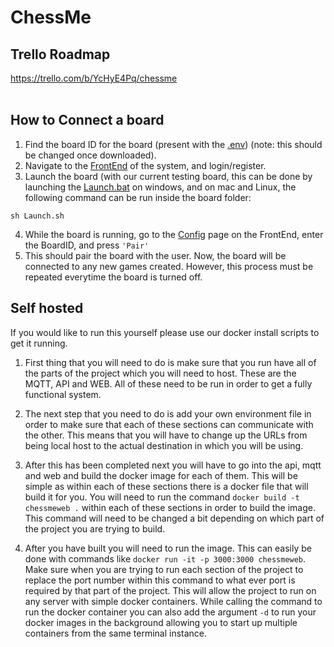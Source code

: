 # ChessMe
## Trello Roadmap
https://trello.com/b/YcHyE4Pq/chessme
<br/><br/>
## How to Connect a board
1. Find the board ID for the board (present with the [.env](board/.env)) (note: this should be changed once downloaded).
2. Navigate to the [FrontEnd](http://chessme.freemyip.com/register) of the system, and login/register.
3. Launch the board (with our current testing board, this can be done by launching the [Launch.bat](board/launch.bat) on windows, and on mac and Linux, the following command can be run inside the board folder:
  ```  
  sh Launch.sh
  ```
4. While the board is running, go to the [Config](http://chessme.freemyip.com/configuration) page on the FrontEnd, enter the BoardID, and press `'Pair'`
5. This should pair the board with the user. Now, the board will be connected to any new games created. However, this process must be repeated everytime the board is turned off.

## Self hosted
If you would like to run this yourself please use our docker install scripts to get it running.  
1. First thing that you will need to do is make sure that you run have all of the parts of the project which you will need to host. These are the MQTT, API and WEB. All of these need to be run in order to get a fully functional system.
   
2. The next step that you need to do is add your own environment file in order to make sure that each of these sections can communicate with the other. This means that you will have to change up the URLs from being local host to the actual destination in which you will be using.
   
3. After this has been completed next you will have to go into the api, mqtt and web and build the docker image for each of them. This will be simple as within each of these sections there is a docker file that will build it for you. You will need to run the command ``` docker build -t chessmeweb . ``` within each of these sections in order to build the image. This command will need to be changed a bit depending on which part of the project you are trying to build.
   
4. After you have built you will need to run the image. This can easily be done with commands like ``` docker run -it -p 3000:3000 chessmeweb ```. Make sure when you are trying to run each section of the project to replace the port number within this command to what ever port is required by that part of the project. This will allow the project to run on any server with simple docker containers. While calling the command to run the docker container you can also add the argument ```-d``` to run your docker images in the background allowing you to start up multiple containers from the same terminal instance. 
